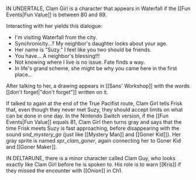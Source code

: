IN UNDERTALE, Clam Girl is a character that appears in Waterfall if the [[Fun Events|Fun Value]] is between 80 and 89.

Interacting with her yields this dialogue:
- I'm visiting Waterfall from the city.
- Synchronicity...? My neighbor's daughter looks about your age.
- Her name is "Suzy." I feel like you two should be friends.
- You have... A neighbor's blessing!!!
- Not knowing where I live is no issue. Fate finds a way.
- In life's grand scheme, she might be why you came here in the first place...

After talking to her, a drawing appears in [[Sans' Workshop]] with the words [[don't forget|"don't forget"]] written on it.

If talked to again at the end of the True Pacifist route, Clam Girl tells Frisk that, even though they never met Suzy, they should accept limits on what can be done in one day.
In the Nintendo Switch version, if the [[Fun Events|Fun Value]] equals 81, Clam Girl then turns gray and says that the time Frisk meets Suzy is fast approaching, before disappearing with the sound _snd_mystery_go_ (just like [[Mystery Man]] and [[Goner Kid]]). Her gray sprite is named _spr_clam_goner_, again connecting her to Goner Kid and [[Goner Maker]].

IN DELTARUNE, there is a minor character called Clam Guy, who looks exactly like Clam Girl before he is spoken to. His role is to warn [[Kris]] if they missed the encounter with [[Onion]] in Ch1.

